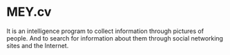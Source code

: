 # MEY.cv
It is an intelligence program to collect information through pictures of people. And to search for information about them through social networking sites and the Internet.

